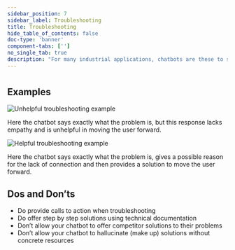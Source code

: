 ```yaml
---
sidebar_position: 7
sidebar_label: Troubleshooting
title: Troubleshooting
hide_table_of_contents: false
doc-type: 'banner'
component-tabs: ['']
no_single_tab: true
description: "For many industrial applications, chatbots are these to support users with their daily tasks and improve the efficiency of their work. This naturally includes talking about system errors and troubleshooting with users. We recommend not just offering the reason for the error, but following our UX Writing style guide steps to also contextualize errors and give users more support to solve the error."
---
```


# 

## Examples

![Unhelpful troubleshooting example](https://www.figma.com/design/wEptRgAezDU1z80Cn3eZ0o/iX-Pattern-Illustrations?node-id=3218-4356&t=etx1DcSbA7VDx5xD-4)

Here the chatbot says exactly what the problem is, but this response lacks empathy and is unhelpful in moving the user forward. 

![Helpful troubleshooting example](https://www.figma.com/design/wEptRgAezDU1z80Cn3eZ0o/iX-Pattern-Illustrations?node-id=3218-4373&t=etx1DcSbA7VDx5xD-4) 

Here the chatbot says exactly what the problem is, gives a possible reason for the lack of connection and then provides a solution to move the user forward. 

## Dos and Don’ts 
- Do provide calls to action when troubleshooting   
- Do offer step by step solutions using technical documentation   
- Don’t allow your chatbot to offer competitor solutions to their problems   
- Don’t allow your chatbot to hallucinate (make up) solutions without concrete resources 
